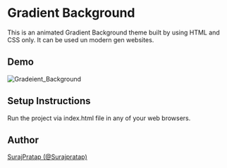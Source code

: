 
# Gradient Background

This is an animated Gradient Background theme built by using HTML and CSS only. It can be used un modern gen websites.
<br>
## Demo

![Gradeient_Background](https://user-images.githubusercontent.com/92919173/216229414-5908eb0a-760c-43ae-8297-b3b7dcebfedc.gif)
<br>


## Setup Instructions

Run the project via index.html file in any of your web browsers.
<br>
## Author

[SurajPratap (@Surajpratap)](https://github.com/SurajPratap10)



